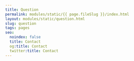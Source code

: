 ```yaml
---
title: Question
permalink: modules/static/{{ page.fileSlug }}/index.html
layout: modules/static/question.html
slug: question
tags: pages
seo:
  noindex: false
  title: Contact
  og:title: Contact
  twitter:title: Contact
---
```



